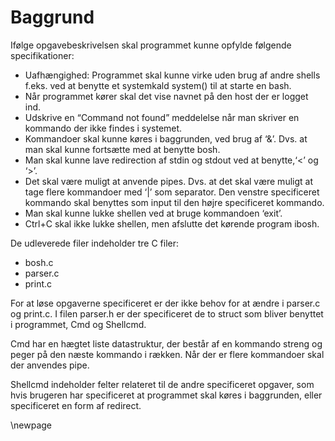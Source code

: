 # Baggrund
Ifølge opgavebeskrivelsen skal programmet kunne opfylde følgende specifikationer: 

* Uafhængighed: Programmet skal kunne virke uden brug af andre shells f.eks. ved at benytte et systemkald ​system() til at starte en bash. 
* Når programmet kører skal det vise navnet på den host der er logget ind. 
* Udskrive en “Command not found” meddelelse når man skriver en kommando der ikke findes i systemet. 
* Kommandoer skal kunne køres i baggrunden, ved brug af ​‘&’. ​Dvs. at man skal kunne fortsætte med at benytte ​bosh. ​
* Man skal kunne lave redirection af ​stdin og stdout ved at benytte, ​‘<’ ​og ‘>’. 
* Det skal være muligt at anvende pipes. Dvs. at det skal være muligt at tage flere 
kommandoer med ​‘|’ som separator. Den venstre specificeret kommando skal benyttes som input til den højre specificeret kommando. 
* Man skal kunne lukke shellen ved at bruge kommandoen ​‘exit’.
* Ctrl+C skal ikke lukke shellen, men afslutte det kørende program i ​bosh. ​
 
 
De udleverede filer indeholder tre C ­filer: 

* bosh.c 
* parser.c 
* print.c 

For at løse opgaverne specificeret er der ikke behov for at ændre i parser.c og print.c. 
I filen parser.h er der specificeret de to struct som bliver benyttet i programmet, ​Cmd og Shellcmd.
 
Cmd ​har en hægtet liste datastruktur, der består af en kommando streng og peger på den næste kommando i rækken. Når der er flere kommandoer skal der anvendes pipe. 

Shellcmd indeholder felter relateret til de andre specificeret opgaver, som hvis brugeren har specificeret at programmet skal køres i baggrunden, eller specificeret en form af redirect.
 
\newpage
